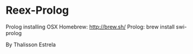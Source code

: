 Reex-Prolog
===========

Prolog installing OSX
	Homebrew: http://brew.sh/
	Prolog: brew install swi-prolog

By Thalisson Estrela